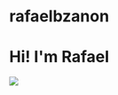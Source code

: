 # rafaelbzanon
# Hi! I'm Rafael
<img src="{https://i.pinimg.com/originals/fb/06/fd/fb06fdafbfa50f01577004f055fc5d11.jpg}">